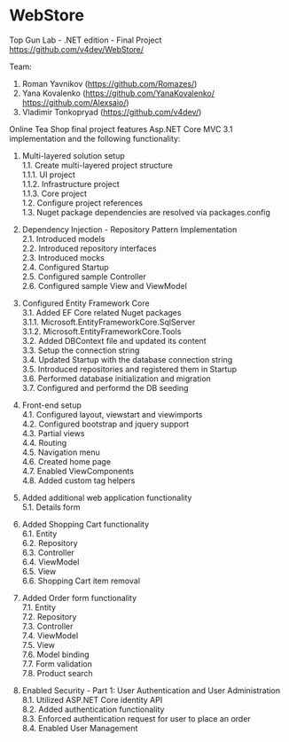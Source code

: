 # WebStore
Top Gun Lab - .NET edition - Final Project
https://github.com/v4dev/WebStore/

Team:
1. Roman Yavnikov (https://github.com/Romazes/)
2. Yana Kovalenko (https://github.com/YanaKovalenko/ https://github.com/Alexsaio/)
3. Vladimir Tonkopryad (https://github.com/v4dev/)

Online Tea Shop final project features Asp.NET Core MVC 3.1 implementation and the following functionality:

1. Multi-layered solution setup<br>
1.1. Create multi-layered project structure<br>
1.1.1. UI project<br>
1.1.2. Infrastructure project<br>
1.1.3. Core project<br>
1.2. Configure project references<br>
1.3. Nuget package dependencies are resolved via packages.config<br>

2. Dependency Injection - Repository Pattern Implementation<br>
2.1. Introduced models<br>
2.2. Introduced repository interfaces<br>
2.3. Introduced mocks<br>
2.4. Configured Startup<br>
2.5. Configured sample Controller<br>
2.6. Configured sample View and ViewModel<br>

3. Configured Entity Framework Core<br>
3.1. Added EF Core related Nuget packages<br>
3.1.1. Microsoft.EntityFrameworkCore.SqlServer<br>
3.1.2. Microsoft.EntityFrameworkCore.Tools<br>
3.2. Added DBContext file and updated its content<br>
3.3. Setup the connection string<br>
3.4. Updated Startup with the database connection string<br>
3.5. Introduced repositories and registered them in Startup<br>
3.6. Performed database initialization and migration<br>
3.7. Configured and performd the DB seeding<br>

4. Front-end setup<br>
4.1. Configured layout, viewstart and viewimports<br>
4.2. Configured bootstrap and jquery support<br>
4.3. Partial views<br>
4.4. Routing<br>
4.5. Navigation menu<br>
4.6. Created home page<br>
4.7. Enabled ViewComponents<br>
4.8. Added custom tag helpers<br>

5. Added additional web application functionality<br>
5.1. Details form<br>

6. Added Shopping Cart functionality<br>
6.1. Entity<br>
6.2. Repository<br>
6.3. Controller<br>
6.4. ViewModel<br>
6.5. View<br>
6.6. Shopping Cart item removal<br>

7. Added Order form functionality<br>
7.1. Entity<br>
7.2. Repository<br>
7.3. Controller<br>
7.4. ViewModel<br>
7.5. View<br>
7.6. Model binding<br>
7.7. Form validation<br>
7.8. Product search<br>

8. Enabled Security - Part 1: User Authentication and User Administration<br>
8.1. Utilized ASP.NET Core identity API<br>
8.2. Added authentication functionality<br>
8.3. Enforced authentication request for user to place an order<br>
8.4. Enabled User Management<br>
